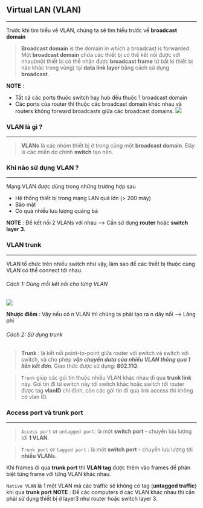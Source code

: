 ## Virtual LAN (VLAN)
___
Trước khi tìm hiểu về VLAN, chúng ta sẽ tìm hiểu trước về **broadcast domain** 
> **Broadcast domain** is the domain in which a broadcast is forwarded. Một **broadcast domain** chứa các thiết bị có thể kết nối được với nhau(một thiết bị có thể nhận được **broadcast frame** từ bất kì thiết bị nào khác trong vùng) tại **data link layer** bằng cách sử dụng **broadcast**.

**NOTE** : 
+ Tất cả các ports thuộc switch hay hub đều thuộc 1 broadcast domain
+ Các ports của router thì thuộc các broadcast domain khác nhau và routers không forward broadcasts giữa các broadcast domains.
![](https://study-ccna.com/wp-content/images/broadcast_domains.jpg)

### VLAN là gì ?
___
> **VLANs** là các nhóm thiết bị ở trong cùng một **broadcast domain**. Đây là các miền do chính **switch** tạo nên.

### Khi nào sử dụng VLAN ?
___
Mạng VLAN được dùng trong những trường hợp sau
+ Hệ thống thiết bị trong mạng LAN quá lớn (>  200 máy)
+ Bảo mật
+ Có quá nhiều lưu lượng quảng bá

**NOTE** : Để kết nối 2 VLANs với nhau -->  Cần sử dụng **router** hoặc **switch layer 3**.

### VLAN trunk
___
VLAN tổ chức trên nhiều switch như vậy, làm sao để các thiết bị thuộc cùng VLAN có thể connect tới nhau.
###### Cách 1: Dùng mỗi kết nối cho từng VLAN
![](https://www.totolink.vn/public/uploads/img_article/vtplagivlantrunkingprotocollagiduongtrunklagi.png)

**Nhược điểm** : Vậy nếu có n VLAN thì chúng ta phải tạo ra n dây nối --> Lãng phí
###### Cách 2: Sử dụng trunk
> **Trunk** : là kết nối point-to-point giữa router với switch và switch với switch, và cho phép ***vận chuyển data của nhiều VLAN thông qua 1 liên kết đơn***. Giao thức được sử dụng: **802.11Q**.

> `Trunk` giúp các gói tin thuộc nhiều VLAN khác nhau đi qua **trunk link** này. Gói tin đi từ switch này tới switch khác hoặc switch tới router được tag **vlanID** chỉ định, còn các gói tin đi qua link access thì không có vlan ID.

### Access port và trunk port
___
> `Access port` or `untagged port`: là một **switch port** - chuyển lưu lượng tới **1 VLAN**.

> `Trunk port` or `tagged port` : là một **switch port** - chuyển lưu lượng tới **nhiều VLANs**.

Khi frames đi qua **trunk port** thì **VLAN tag** được thêm vào frames để phân biệt từng frame với từng VLAN khác nhau.

`Native VLAN` là 1 một VLAN mà các traffic sẽ không có tag (**untagged traffic**) khi qua **trunk port**
**NOTE** : Để các computers ở các VLAN khác nhau thì cần phải sử dụng thiết bị ở layer3 như router hoặc switch layer 3.


